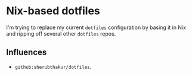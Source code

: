 # Nix-based dotfiles

I'm trying to replace my current `dotfiles` configuration by basing it in Nix and ripping off several other `dotfiles` repos.

## Influences

- `github:sherubthakur/dotfiles`.
